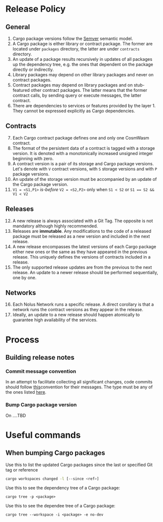 # Release Policy

## General
1. Cargo package versions follow the [Semver](https://semver.org) semantic model.
2. A Cargo package is either library or contract package. The former are located under `packages` directory, the latter are under `contracts` directory.
3. An update of a package results recursively in updates of all packages up the dependency tree, e.g. the ones that dependent on the package directly or indirectly.
4. Library packages may depend on other library packages and never on contract packages.
5. Contract packages may depend on library packages and on stub-featured other contract packages. The latter means that the former contract calls, by sending query or execute messages, the latter contract.
6. There are dependencies to services or features provided by the layer 1. They cannot be expressed explicitly as Cargo dependencies.

## Contracts
7. Each Cargo contract package defines one and only one CosmWasm contract.
8. The format of the persistent data of a contract is tagged with a storage version. It is denoted with a monotonically increased unsigned integer beginning with zero.
9. A contract version is a pair of its storage and Cargo package versions. Let's denote with `V` contract versions, with `S` storage versions and with `P` package versions.
10. An update of the storage version must be accompanied by an update of the Cargo package version.
11. `V1 = <S1,P1>` *is-before* `V2 = <S2,P2>` only when `S1 < S2` or `S1 == S2 && V1 < V2`

## Releases
12. A new release is always associated with a Git Tag. The opposite is not mandatory although highly recommended.
13. Releases are **immutable**. Any modifications to the code of a released package must be released as a new version and included in the next release.
14. A new release encompasses the latest versions of each Cargo package either new ones or the same as they have appeared in the previous release. This uniquely defines the versions of contracts included in a release.
15. The only supported release updates are from the previous to the next release. An update to a newer release should be performed sequentially, one by one.

## Networks
16. Each Nolus Network runs a specific release. A direct corollary is that a network runs the contract versions as they appear in the release.
17. Ideally, an update to а new release should happen atomically to guarantee high availability of the services.

# Process
## Building release notes
### Commit message convention
In an attempt to facilitate collecting all significant changes, code commits should follow [this](https://www.conventionalcommits.org/en/v1.0.0/)convention for their messages. The type must be any of the ones listed [here](https://github.com/angular/angular/blob/22b96b9/CONTRIBUTING.md#type).

### Bump Cargo package version
On ....TBD

# Useful commands
## When bumping Cargo packages
Use this to list the updated Cargo packages since the last or specified Git tag or reference

```bash
cargo workspaces changed -l [--since <ref>]
```

Use this to see the dependency tree of a Cargo package:
```
cargo tree -p <package>
```

Use this to see the dependee tree of a Cargo package:
```
cargo tree --workspace -i <package> -e no-dev
```